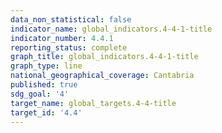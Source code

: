 ```yaml
---
data_non_statistical: false
indicator_name: global_indicators.4-4-1-title
indicator_number: 4.4.1
reporting_status: complete
graph_title: global_indicators.4-4-1-title
graph_type: line
national_geographical_coverage: Cantabria
published: true
sdg_goal: '4'
target_name: global_targets.4-4-title
target_id: '4.4'
---
```

